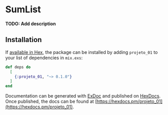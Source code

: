 # SumList

**TODO: Add description**

## Installation

If [available in Hex](https://hex.pm/docs/publish), the package can be installed
by adding `projeto_01` to your list of dependencies in `mix.exs`:

```elixir
def deps do
  [
    {:projeto_01, "~> 0.1.0"}
  ]
end
```

Documentation can be generated with [ExDoc](https://github.com/elixir-lang/ex_doc)
and published on [HexDocs](https://hexdocs.pm). Once published, the docs can
be found at [https://hexdocs.pm/projeto_01](https://hexdocs.pm/projeto_01).


